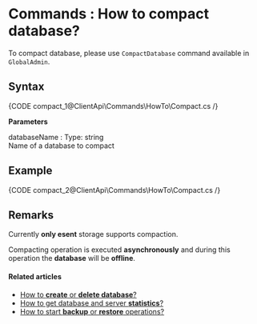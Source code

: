 # Commands : How to compact database?

To compact database, please use `CompactDatabase` command available in `GlobalAdmin`.

## Syntax

{CODE compact_1@ClientApi\Commands\HowTo\Compact.cs /}

**Parameters**

databaseName
:   Type: string   
Name of a database to compact

## Example

{CODE compact_2@ClientApi\Commands\HowTo\Compact.cs /}

## Remarks

Currently **only esent** storage supports compaction.

Compacting operation is executed **asynchronously** and during this operation the **database** will be **offline**.

#### Related articles

- [How to **create** or **delete database**?](../../../client-api/commands/how-to/create-delete-database)     
- [How to get database and server **statistics**?](../../../client-api/commands/how-to/get-database-and-server-statistics)   
- [How to start **backup** or **restore** operations?](../../../client-api/commands/how-to/start-backup-restore-operations)   

